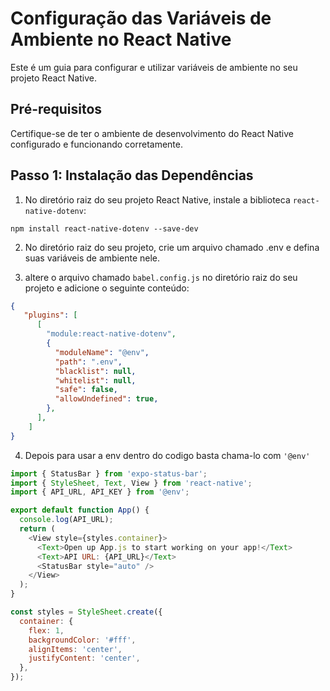 # Configuração das Variáveis de Ambiente no React Native

Este é um guia para configurar e utilizar variáveis de ambiente no seu projeto React Native.

## Pré-requisitos

Certifique-se de ter o ambiente de desenvolvimento do React Native configurado e funcionando corretamente.

## Passo 1: Instalação das Dependências

1. No diretório raiz do seu projeto React Native, instale a biblioteca `react-native-dotenv`:
```shell
npm install react-native-dotenv --save-dev
```

2. No diretório raiz do seu projeto, crie um arquivo chamado .env e defina suas variáveis de ambiente nele.

3. altere o arquivo chamado `babel.config.js` no diretório raiz do seu projeto e adicione o seguinte conteúdo:

```json
{
   "plugins": [
      [
        "module:react-native-dotenv",
        {
          "moduleName": "@env",
          "path": ".env",
          "blacklist": null,
          "whitelist": null,
          "safe": false,
          "allowUndefined": true,
        },
      ],
    ]
}

```

4. Depois para usar a env dentro do codigo basta chama-lo com `'@env'`

```javascript
import { StatusBar } from 'expo-status-bar';
import { StyleSheet, Text, View } from 'react-native';
import { API_URL, API_KEY } from '@env';

export default function App() {
  console.log(API_URL);
  return (
    <View style={styles.container}>
      <Text>Open up App.js to start working on your app!</Text>
      <Text>API URL: {API_URL}</Text>
      <StatusBar style="auto" />
    </View>
  );
}

const styles = StyleSheet.create({
  container: {
    flex: 1,
    backgroundColor: '#fff',
    alignItems: 'center',
    justifyContent: 'center',
  },
});

```